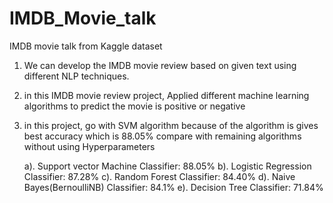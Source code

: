 # IMDB_Movie_talk
IMDB movie talk from Kaggle dataset

1. We can develop the IMDB movie review based on given text using different NLP techniques.

2. in this IMDB movie review project, Applied different machine learning algorithms to predict the movie is positive or negative

3. in this project, go with SVM algorithm because of the algorithm is gives best accuracy which is 88.05% compare with remaining algorithms without using Hyperparameters

    a). Support vector Machine Classifier: 88.05%
    b). Logistic Regression Classifier: 87.28%
    c). Random Forest Classifier: 84.40%
    d). Naive Bayes(BernoulliNB) Classifier: 84.1%
    e). Decision Tree Classifier: 71.84%
    